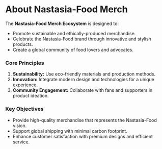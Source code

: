 # About Nastasia-Food Merch

The **Nastasia-Food Merch Ecosystem** is designed to:
- Promote sustainable and ethically-produced merchandise.
- Celebrate the Nastasia-Food brand through innovative and stylish products.
- Create a global community of food lovers and advocates.

### Core Principles
1. **Sustainability:** Use eco-friendly materials and production methods.
2. **Innovation:** Integrate modern design and technologies for a unique experience.
3. **Community Engagement:** Collaborate with fans and supporters in product ideation.

### Key Objectives
- Provide high-quality merchandise that represents the Nastasia-Food vision.
- Support global shipping with minimal carbon footprint.
- Enhance customer satisfaction with premium designs and efficient service.